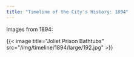 ```yaml
---
title: "Timeline of the City's History: 1894"
---
```

Images from 1894:

{{< image title="Joliet Prison Bathtubs" src="/img/timeline/1894/large/192.jpg" >}}